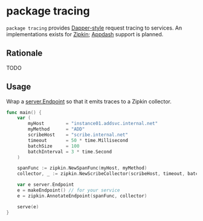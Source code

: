 # package tracing

`package tracing` provides [Dapper-style][dapper] request tracing to services.
An implementations exists for [Zipkin][]; [Appdash][] support is planned.

[dapper]: http://research.google.com/pubs/pub36356.html
[Zipkin]: https://blog.twitter.com/2012/distributed-systems-tracing-with-zipkin
[Appdash]: https://sourcegraph.com/blog/117580140734

## Rationale

TODO

## Usage

Wrap a [server.Endpoint][] so that it emits traces to a Zipkin collector.

[server.Endpoint]: http://godoc.org/github.com/go-kit/kit/server#Endpoint

```go
func main() {
	var (
		myHost        = "instance01.addsvc.internal.net"
		myMethod      = "ADD"
		scribeHost    = "scribe.internal.net"
		timeout       = 50 * time.Millisecond
		batchSize     = 100
		batchInterval = 3 * time.Second
	)

	spanFunc := zipkin.NewSpanFunc(myHost, myMethod)
	collector, _ := zipkin.NewScribeCollector(scribeHost, timeout, batchSize, batchInterval)

	var e server.Endpoint
	e = makeEndpoint() // for your service
	e = zipkin.AnnotateEndpoint(spanFunc, collector)

	serve(e)
}
```
